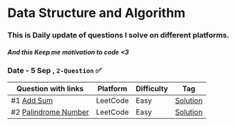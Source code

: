 # Data Structure and Algorithm
### This is Daily update of questions I solve on different platforms. 
##### And this Keep me motivation to code <3

### Date - 5 Sep , ` 2-Question ` ✅
|           Question with links                                                     |  Platform       |  Difficulty    | Tag          
|-----------------------------------------------------------------------------------| --------------- |----------------|----------------------
|          #1 [Add Sum](https://leetcode.com/problems/two-sum/)                       |  LeetCode       |   Easy         | [Solution](https://github.com/akhilsharmaa/Data-Structure-Algo-Q-A/blob/master/LeetCode/Two%20Sum%20/two_sum.cpp)     
|          #2 [Palindrome Number](https://leetcode.com/problems/palindrome-number/)   |  LeetCode       |   Easy         | [Solution](https://github.com/akhilsharmaa/Data-Structure-Algo-Q-A/blob/master/LeetCode/Palindrom%20Num/palindrom.cpp)   
